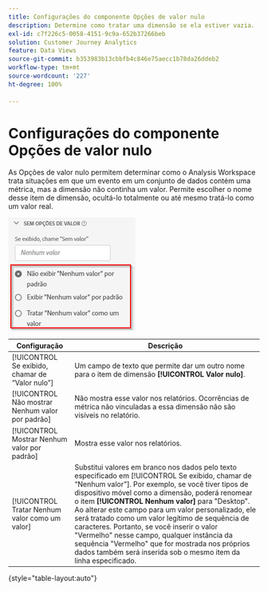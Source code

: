 ```yaml
---
title: Configurações do componente Opções de valor nulo
description: Determine como tratar uma dimensão se ela estiver vazia.
exl-id: c7f226c5-0058-4151-9c9a-652b37266beb
solution: Customer Journey Analytics
feature: Data Views
source-git-commit: b353983b13cbbfb4c846e75aecc1b78da26ddeb2
workflow-type: tm+mt
source-wordcount: '227'
ht-degree: 100%

---
```


# Configurações do componente Opções de valor nulo

As Opções de valor nulo permitem determinar como o Analysis Workspace trata situações em que um evento em um conjunto de dados contém uma métrica, mas a dimensão não continha um valor. Permite escolher o nome desse item de dimensão, ocultá-lo totalmente ou até mesmo tratá-lo como um valor real.

![Sem opções de valor](../assets/no-value-options.png)

| Configuração | Descrição |
| --- | --- |
| [!UICONTROL Se exibido, chamar de “Valor nulo”] | Um campo de texto que permite dar um outro nome para o item de dimensão **[!UICONTROL Valor nulo]**. |
| [!UICONTROL Não mostrar Nenhum valor por padrão] | Não mostra esse valor nos relatórios. Ocorrências de métrica não vinculadas a essa dimensão não são visíveis no relatório. |
| [!UICONTROL Mostrar Nenhum valor por padrão] | Mostra esse valor nos relatórios. |
| [!UICONTROL Tratar Nenhum valor como um valor] | Substitui valores em branco nos dados pelo texto especificado em [!UICONTROL Se exibido, chamar de “Nenhum valor”]. Por exemplo, se você tiver tipos de dispositivo móvel como a dimensão, poderá renomear o item **[!UICONTROL Nenhum valor]** para &quot;Desktop&quot;. Ao alterar este campo para um valor personalizado, ele será tratado como um valor legítimo de sequência de caracteres. Portanto, se você inserir o valor &quot;Vermelho&quot; nesse campo, qualquer instância da sequência &quot;Vermelho&quot; que for mostrada nos próprios dados também será inserida sob o mesmo item da linha especificado. |

{style=&quot;table-layout:auto&quot;}
